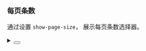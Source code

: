 ### 每页条数

通过设置 `show-page-size`， 展示每页条数选择器。

<div class="cell-demo vp-raw">
  <yc-pagination
    :total="200"
    show-page-size />
</div>

<details>
<summary>
 <button class="code-btn"  >
    <icon-code />
 </button>
</summary>

```vue
<template>
  <yc-pagination
    :total="200"
    show-page-size />
</template>
```

</details>
